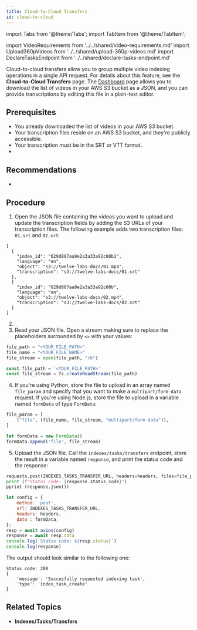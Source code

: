 ```yaml
---
title: Cloud-to-Cloud Transfers
id: cloud-to-cloud
---
```


import Tabs from '@theme/Tabs';
import TabItem from '@theme/TabItem';

import VideoRequirements from '../../shared/video-requirements.md'
import Upload360pVideos from '../../shared/upload-360p-videos.md'
import DeclareTasksEndpoint from '../../shared/declare-tasks-endpoint.md'

Cloud-to-cloud transfers allow you to group multiple video indexing operations in a single API request. For details about this feature, see the **Cloud-to-Cloud Transfers** <!--TODO: Add link--> page. The [Dashboard](https://api.twelvelabs.io/dashboard) page allows you to download the list of videos in your AWS S3 bucket as a JSON, and you can provide transcriptions by editing this file in a plain-text editor.

## Prerequisites

- You already downloaded the list of videos in your AWS S3 bucket.
- Your transcription files reside on an AWS S3 bucket, and they're publicly accessible.
- Your transcription must be in the SRT or VTT format.
- <VideoRequirements />

## Recommendations

- <Upload360pVideos />

## Procedure

1. Open the JSON file containing the videos you want to upload and update the transcription fields by adding the S3 URLs of your transcription files. The following example adds two transcription files: `01.srt` and `02.srt`:

  ```output
  [
    {
      "index_id": "629d807aa9e2a3a33a92c00b1",
      "language": "en",
      "object": "s3://twelve-labs-docs/01.mp4",
      "transcription": "s3://twelve-labs-docs/01.srt"
    },
    {
      "index_id": "629d807aa9e2a3a33a92c00b",
      "language": "en",
      "object": "s3://twelve-labs-docs/02.mp4",
      "transcription": "s3://twelve-labs-docs/02.srt"
    }
  ]
  ```

2. <DeclareTasksEndpoint />
3. Read your JSON file. Open a stream making sure to replace the placeholders surrounded by `<>` with your values:

  <Tabs>
  <TabItem value="py" label="Python">

  ```python
  file_path = "<YOUR_FILE_PATH>"
  file_name = "<YOUR_FILE_NAME>"
  file_stream = open(file_path, "rb")
  ```
  </TabItem>
  <TabItem value="js" label="Node.js">

  ```js
  const file_path = '<YOUR_FILE_PATH>'
  const file_stream = fs.createReadStream(file_path)
  ```
  </TabItem>
  </Tabs>

4. If you're using Python, store the file to upload in an array named `file_param` and specify that you want to make a `multipart/form-data` request. If you're using Node.js, store the file to upload in a variable named `formData` of type `FormData`:

  <Tabs>
  <TabItem value="py" label="Python">

  ```python
  file_param = [
      ("file", (file_name, file_stream, "multipart/form-data")),
  ]
  ```
  </TabItem>
  <TabItem value="js" label="Node.js">

  ```js
  let formData = new FormData()
  formData.append('file', file_stream)
  ```
  </TabItem>
  </Tabs>

5. Upload the JSON file. Call the `indexes/tasks/transfers` <!--TODO: Add link--> endpoint, store the result in a variable named `response`, and print the status code and the response:

  <Tabs>
  <TabItem value="py" label="Python">

  ```python
  requests.post(INDEXES_TASKS_TRANSFER_URL, headers=headers, files=file_param)
  print (f"Status code: {response.status_code}")
  pprint (response.json())
  ```
  </TabItem>
  <TabItem value="js" label="Node.js">

  ```js
  let config = {
      method: 'post',
      url: INDEXES_TASKS_TRANSFER_URL,
      headers: headers,
      data : formData,
  };
  resp = await axios(config)
  response = await resp.data
  console.log(`Status code: ${resp.status}`)
  console.log(response)
  ```
  </TabItem>
  </Tabs>

  The output should look similar to the following one:

  ```output
  Status code: 200
  {
      'message': 'Succesfully requested indexing task',
      'type': 'index_task_create'
  }
  ```

## Related Topics

- **Indexes/Tasks/Transfers** <!--TODO: Add link-->



